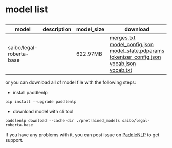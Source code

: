 #  model list

##  

| model  | description | model_size  | download         |
| --- | --- | --- | --- |
|saibo/legal-roberta-base|  | 622.97MB | [merges.txt](https://bj.bcebos.com/paddlenlp/models/community/saibo/legal-roberta-base/merges.txt)<br>[model_config.json](https://bj.bcebos.com/paddlenlp/models/community/saibo/legal-roberta-base/model_config.json)<br>[model_state.pdparams](https://bj.bcebos.com/paddlenlp/models/community/saibo/legal-roberta-base/model_state.pdparams)<br>[tokenizer_config.json](https://bj.bcebos.com/paddlenlp/models/community/saibo/legal-roberta-base/tokenizer_config.json)<br>[vocab.json](https://bj.bcebos.com/paddlenlp/models/community/saibo/legal-roberta-base/vocab.json)<br>[vocab.txt](https://bj.bcebos.com/paddlenlp/models/community/saibo/legal-roberta-base/vocab.txt) |

or you can download all of model file with the following steps:

* install paddlenlp

```shell
pip install --upgrade paddlenlp
```

* download model with cli tool

```shell
paddlenlp download --cache-dir ./pretrained_models saibo/legal-roberta-base
```

If you have any problems with it, you can post issue on [PaddleNLP](https://github.com/PaddlePaddle/PaddleNLP) to get support.
